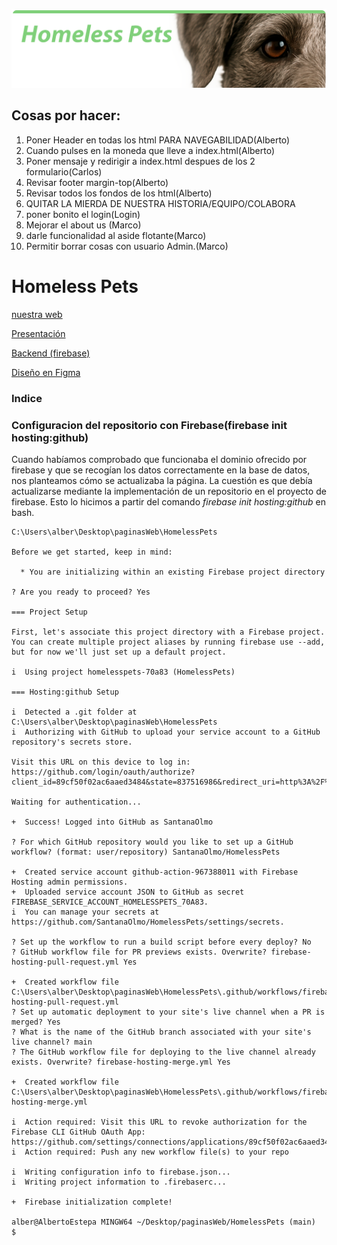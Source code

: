 
![](imgs/ReadmeHeader.png)

## Cosas por hacer:

1. Poner Header en todas los html PARA NAVEGABILIDAD(Alberto)
2. Cuando pulses en la moneda que lleve a index.html(Alberto)
3. Poner mensaje y redirigir a index.html despues de los 2 formulario(Carlos)
4. Revisar footer margin-top(Alberto)
5. Revisar todos los fondos de los html(Alberto)
6. QUITAR LA MIERDA DE NUESTRA HISTORIA/EQUIPO/COLABORA
7. poner bonito el login(Login)
8. Mejorar el about us (Marco)
9. darle funcionalidad al aside flotante(Marco)
10. Permitir borrar cosas con usuario Admin.(Marco)


# Homeless Pets
[nuestra web](https://homelesspets-70a83.web.app/)

[Presentación](https://www.canva.com/design/DAGlpVrkK2c/GHTvgDYKoq8GquC2-molMQ/edit)

[Backend (firebase)](https://console.firebase.google.com/u/0/project/homelesspets-70a83/overview?hl=es)

[Diseño en Figma](https://www.figma.com/design/Dg4AVvgQM7ZJ2q1Zo00ZOX/Untitled?node-id=0-1&t=huoikK0yjpmwXmYm-1)


### Indice


### Configuracion del repositorio con Firebase(firebase init hosting:github)

Cuando habíamos comprobado que funcionaba el dominio ofrecido por firebase y que se recogían los datos correctamente en la base de datos, nos planteamos cómo se actualizaba la página. La cuestión es que debía actualizarse mediante la implementación de un repositorio en el proyecto de firebase. Esto lo hicimos a partir del comando _firebase init hosting:github_  en bash. 
```
C:\Users\alber\Desktop\paginasWeb\HomelessPets

Before we get started, keep in mind:

  * You are initializing within an existing Firebase project directory

? Are you ready to proceed? Yes

=== Project Setup

First, let's associate this project directory with a Firebase project.
You can create multiple project aliases by running firebase use --add,
but for now we'll just set up a default project.

i  Using project homelesspets-70a83 (HomelessPets)

=== Hosting:github Setup

i  Detected a .git folder at C:\Users\alber\Desktop\paginasWeb\HomelessPets
i  Authorizing with GitHub to upload your service account to a GitHub repository's secrets store.

Visit this URL on this device to log in:
https://github.com/login/oauth/authorize?client_id=89cf50f02ac6aaed3484&state=837516986&redirect_uri=http%3A%2F%2Flocalhost%3A9005&scope=read%3Auser%20repo%20public_repo

Waiting for authentication...

+  Success! Logged into GitHub as SantanaOlmo

? For which GitHub repository would you like to set up a GitHub workflow? (format: user/repository) SantanaOlmo/HomelessPets

+  Created service account github-action-967388011 with Firebase Hosting admin permissions.
+  Uploaded service account JSON to GitHub as secret FIREBASE_SERVICE_ACCOUNT_HOMELESSPETS_70A83.
i  You can manage your secrets at https://github.com/SantanaOlmo/HomelessPets/settings/secrets.

? Set up the workflow to run a build script before every deploy? No
? GitHub workflow file for PR previews exists. Overwrite? firebase-hosting-pull-request.yml Yes

+  Created workflow file C:\Users\alber\Desktop\paginasWeb\HomelessPets\.github/workflows/firebase-hosting-pull-request.yml
? Set up automatic deployment to your site's live channel when a PR is merged? Yes
? What is the name of the GitHub branch associated with your site's live channel? main
? The GitHub workflow file for deploying to the live channel already exists. Overwrite? firebase-hosting-merge.yml Yes

+  Created workflow file C:\Users\alber\Desktop\paginasWeb\HomelessPets\.github/workflows/firebase-hosting-merge.yml

i  Action required: Visit this URL to revoke authorization for the Firebase CLI GitHub OAuth App:
https://github.com/settings/connections/applications/89cf50f02ac6aaed3484
i  Action required: Push any new workflow file(s) to your repo

i  Writing configuration info to firebase.json...
i  Writing project information to .firebaserc...

+  Firebase initialization complete!

alber@AlbertoEstepa MINGW64 ~/Desktop/paginasWeb/HomelessPets (main)
$
```
